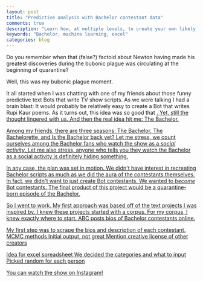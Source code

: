```yaml
---
layout: post
title: "Predictive analysis with Bachelor contestant data"
comments: true
description: "Learn how, at multiple levels, to create your own likely Bachelor contestant profiles"
keywords: "Bachelor, machine learning, excel"
categories: blog
---
```


Do you remember when that (false?) factoid about Newton having made his greatest discoveries during the bubonic plague was circulating at the beginning of quarantine?

Well, this was my bubonic plague moment.

It all started when I was chatting with one of my friends about those funny predictive text Bots that write TV show scripts. As we were talking I had a brain blast: It would probably be relatively easy to create a Bot that writes Rupi Kaur poems. As it turns out, this idea was so good that <a href = "http://albertxu.xyz/about" it had been done before />. Yet, still the thought lingered with us. And then the real idea hit me: The Bachelor.

Among my friends, there are three seasons: The Bachelor, The Bachelorette, and Is the Bachelor back yet? Let me stress, we count ourselves among the Bachelor fans who watch the show as a *social activity*. Let me also stress, anyone who tells you they watch the Bachelor as a social activity is definitely hiding something.

In any case, the plan was set in motion. We didn't have interest in recreating Bachelor scripts as much as we did the aura of the contestants themselves. In fact, we didn't want to just create Bot contestants. We wanted to *become* Bot contestants. The final product of this project would be a quarantine-born episode of the Bachelor.

So I went to work. My first approach was based off of the text projects I was inspired by. I knew these projects started with a corpus. For my corpus, I knew exactly where to start. ABC posts bios of Bachelor contestants online.

My first step was to scrape the bios and description of each contestant. 
MCMC methods
Initial output, not great
Mention creative license of other creators

Idea for excel spreadsheet
We decided the categories and what to input
Picked random for each person

You can watch the show on Instagram!
